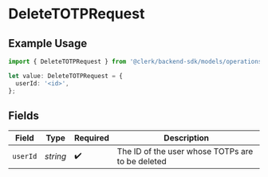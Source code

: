 # DeleteTOTPRequest

## Example Usage

```typescript
import { DeleteTOTPRequest } from '@clerk/backend-sdk/models/operations';

let value: DeleteTOTPRequest = {
  userId: '<id>',
};
```

## Fields

| Field    | Type     | Required           | Description                                      |
| -------- | -------- | ------------------ | ------------------------------------------------ |
| `userId` | _string_ | :heavy_check_mark: | The ID of the user whose TOTPs are to be deleted |
